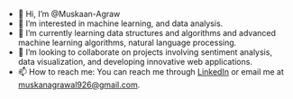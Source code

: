 - 👋 Hi, I’m @Muskaan-Agraw
- 👀 I’m interested in machine learning, and data analysis.
- 🌱 I’m currently learning data structures and algorithms and advanced machine learning algorithms, natural language processing.
- 💞️ I’m looking to collaborate on projects involving sentiment analysis, data visualization, and developing innovative web applications.
- 📫 How to reach me: You can reach me through [LinkedIn](https://www.linkedin.com/in/muskan-agrawal-96b862253/) or email me at muskanagrawal926@gmail.com.

<!---
Muskaan-Agraw/Muskaan-Agraw is a ✨ special ✨ repository because its `README.md` (this file) appears on your GitHub profile.
You can click the Preview link to take a look at your changes.
--->
